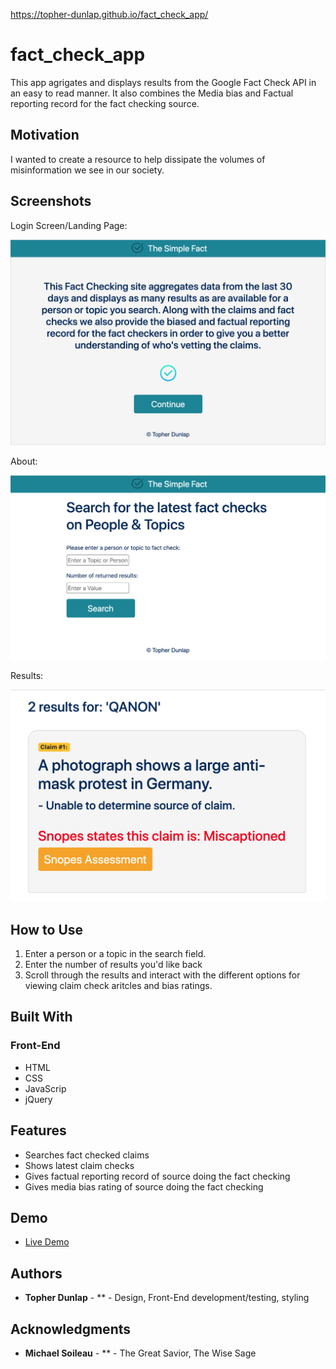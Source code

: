 
https://topher-dunlap.github.io/fact_check_app/

<!-- # book-thing.io

Initial wireframes:

https://wireframe.cc/x0a8I9

https://wireframe.cc/6oVXTU -->
# fact_check_app

This app agrigates and displays results from the Google Fact Check API in an easy to read manner. It also combines the Media bias and Factual reporting record for the fact checking source.

## Motivation

I wanted to create a resource to help dissipate the volumes of misinformation we see in our society.

## Screenshots
Login Screen/Landing Page:

![landing page](screenshots/landing.png)

About:

![search](screenshots/search.png)

Results:

![results](screenshots/results.png)

## How to Use

1. Enter a person or a topic in the search field.
2. Enter the number of results you'd like back
3. Scroll through the results and interact with the different options for viewing claim check aritcles and bias ratings.

## Built With

### Front-End
* HTML
* CSS
* JavaScrip
* jQuery

## Features

* Searches fact checked claims 
* Shows latest claim checks
* Gives factual reporting record of source doing the fact checking
* Gives media bias rating of source doing the fact checking

## Demo

- [Live Demo](https://book-thing.herokuapp.com/)

## Authors

* **Topher Dunlap** - ** - Design, Front-End development/testing, styling


## Acknowledgments

* **Michael Soileau** - ** - The Great Savior, The Wise Sage
